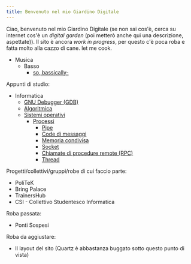 ```yaml
---
title: Benvenuto nel mio Giardino Digitale
---
```

Ciao, benvenuto nel mio Giardino Digitale (se non sai cos'è, cerca su internet cos'è un _digital garden_ (poi metterò anche qui una descrizione, aspettate)).
Il sito è ancora _work in progress_, per questo c'è poca roba e fatta molto alla cazzo di cane. let me cook.

- Musica
	- Basso
		- [so, bassically-](so,%20bassically-.md)

Appunti di studio:
- Informatica
	- [GNU Debugger (GDB)](GNU%20Debugger%20(GDB).md)
	- [Algoritmica](Algoritmica.md)
	- [Sistemi operativi](Sistemi%20operativi.md)
		- [Processi](Processi.md)
			- [Pipe](Pipe.md)
			- [Code di messaggi](Code%20di%20messaggi.md)
			- [Memoria condivisa](Memoria%20condivisa.md)
			- [Socket](Socket.md)
			- [Chiamate di procedure remote (RPC)](Chiamate%20di%20procedure%20remote%20(RPC).md)
			- [Thread](Thread.md)

Progetti/collettivi/gruppi/robe di cui faccio parte:
- PoliTeK
- Bring Palace
- TrainersHub
- CSI - Collettivo Studentesco Informatica

Roba passata:
- Ponti Sospesi

Roba da aggiustare:
- Il layout del sito (Quartz è abbastanza buggato sotto questo punto di vista)